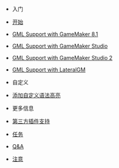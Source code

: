 - 入门

 - [开始](zh-cn/Start.md)
 - [GML Support with GameMaker 8.1](zh-cn/gm81.md)
 - [GML Support with GameMaker Studio](zh-cn/gms.md)
 - [GML Support with GameMaker Studio 2](zh-cn/gms2.md)
 - [GML Support with LateralGM](zh-cn/lgm.md)

- 自定义

 - [添加自定义语法高亮](zh-cn/OwnSyntax.md)

- 更多信息

 - [第三方插件支持](zh-cn/Thirdparty.md)
 - [任务](zh-cn/Tasks.md)
 - [Q&A](zh-cn/QA.md)
 - [注意](zh-cn/Notices.md)